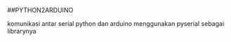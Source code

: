 ##PYTHON2ARDUINO

komunikasi antar serial python dan arduino menggunakan pyserial sebagai librarynya 